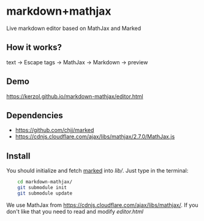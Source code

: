 markdown+mathjax
================
Live markdown editor based on MathJax and Marked


## How it works?

text → Escape tags → MathJax → Markdown → preview


## Demo

https://kerzol.github.io/markdown-mathjax/editor.html



## Dependencies

- https://github.com/chjj/marked
- https://cdnjs.cloudflare.com/ajax/libs/mathjax/2.7.0/MathJax.js


## Install

You should initialize and fetch
[marked](https://github.com/chjj/marked) into _lib/_.
Just type in the terminal:

```bash
    cd markdown-mathjax/
    git submodule init
    git submodule update
```

We use MathJax from https://cdnjs.cloudflare.com/ajax/libs/mathjax/. 
If you don't like that you need to read and modify _editor.html_

